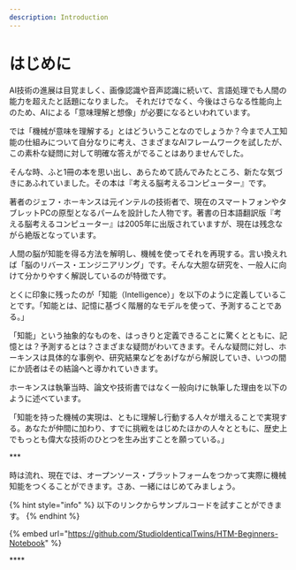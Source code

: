 ```yaml
---
description: Introduction
---
```


# はじめに

AI技術の進展は目覚ましく、画像認識や音声認識に続いて、言語処理でも人間の能力を超えたと話題になりました。 それだけでなく、今後はさらなる性能向上のため、AIによる「意味理解と想像」が必要になるといわれています。

では「機械が意味を理解する」とはどういうことなのでしょうか？今まで人工知能の仕組みについて自分なりに考え、さまざまなAIフレームワークを試したが、この素朴な疑問に対して明確な答えがでることはありませんでした。

そんな時、ふと1冊の本を思い出し、あらためて読んでみたところ、新たな気づきにあふれていました。その本は『考える脳考えるコンピューター』です。

著者のジェフ・ホーキンスは元インテルの技術者で、現在のスマートフォンやタブレットPCの原型となるパームを設計した人物です。著書の日本語翻訳版『考える脳考えるコンピューター』は2005年に出版されていますが、現在は残念ながら絶版となっています。

人間の脳が知能を得る方法を解明し、機械を使ってそれを再現する。言い換えれば「脳のリバース・エンジニアリング」です。そんな大胆な研究を、一般人に向けて分かりやすく解説しているのが特徴です。

とくに印象に残ったのが「知能（Intelligence）」を以下のように定義していることです。「知能とは、記憶に基づく階層的なモデルを使って、予測することである。」

「知能」という抽象的なものを、はっきりと定義できることに驚くとともに、記憶とは？予測するとは？さまざまな疑問がわいてきます。そんな疑問に対し、ホーキンスは具体的な事例や、研究結果などをあげながら解説していき、いつの間にか読者はその結論へと導かれていきます。

ホーキンスは執筆当時、論文や技術書ではなく一般向けに執筆した理由を以下のように述べています。

「知能を持った機械の実現は、ともに理解し行動する人々が増えることで実現する。あなたが仲間に加わり、すでに挑戦をはじめたほかの人々とともに、歴史上でもっとも偉大な技術のひとつを生み出すことを願っている。」

\*\*\*

時は流れ、現在では、オープンソース・プラットフォームをつかって実際に機械知能をつくることができます。さあ、一緒にはじめてみましょう。

{% hint style="info" %}
以下のリンクからサンプルコードを試すことができます。
{% endhint %}

{% embed url="https://github.com/StudioIdenticalTwins/HTM-Beginners-Notebook" %}

\*\*\*\*

